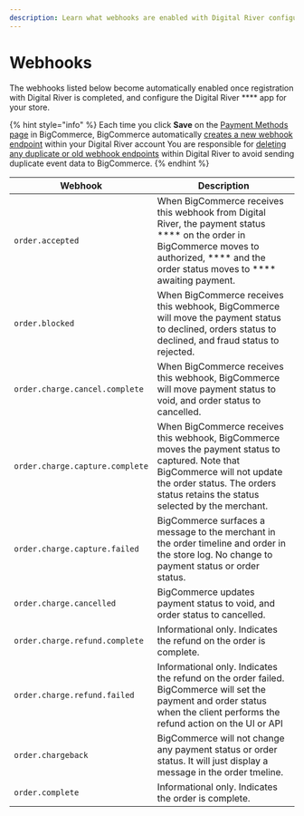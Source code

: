 ```yaml
---
description: Learn what webhooks are enabled with Digital River configuration.
---
```


# Webhooks

The webhooks listed below become automatically enabled once registration with Digital River is completed, and configure the Digital River **** app for your store.

{% hint style="info" %}
Each time you click **Save** on the [Payment Methods page](configure-the-bigcommerce-settings/step-2-configure-payments.md) in BigCommerce, BigCommerce automatically [creates a new webhook endpoint](https://docs.digitalriver.com/digital-river-api/administration/dashboard/developers/webhooks/creating-a-webhook) within your Digital River account  You are responsible for [deleting any duplicate or old webhook endpoints](https://docs.digitalriver.com/digital-river-api/administration/dashboard/developers/webhooks/deleting-a-webhook) within Digital River to avoid sending duplicate event data to BigCommerce.
{% endhint %}

| Webhook                         | Description                                                                                                                                                                                                      |
| ------------------------------- | ---------------------------------------------------------------------------------------------------------------------------------------------------------------------------------------------------------------- |
| `order.accepted`                | When BigCommerce receives this webhook from Digital River, the payment status **** on the order in BigCommerce moves to authorized, **** and the order status moves to **** awaiting payment.                    |
| `order.blocked`                 | When BigCommerce receives this webhook, BigCommerce will move the payment status to declined, orders status to declined, and fraud status to rejected.                                                           |
| `order.charge.cancel.complete`  | When BigCommerce receives this webhook, BigCommerce will move payment status to void, and order status to cancelled.                                                                                             |
| `order.charge.capture.complete` | When BigCommerce receives this webhook, BigCommerce moves the payment status to captured. Note that BigCommerce will not update the order status. The orders status retains the status selected by the merchant. |
| `order.charge.capture.failed`   | BigCommerce surfaces a message to the merchant in the order timeline and order in the store log. No change to payment status or order status.                                                                    |
| `order.charge.cancelled`        | BigCommerce updates payment status to void, and order status to cancelled.                                                                                                                                       |
| `order.charge.refund.complete`  | Informational only. Indicates the refund on the order is complete.                                                                                                                                               |
| `order.charge.refund.failed`    | Informational only. Indicates the refund on the order failed. BigCommerce will set the payment and order status when the client performs the refund action on the UI or API                                      |
| `order.chargeback`              | BigCommerce will not change any payment status or order status. It will just display a message in the order tmeline.                                                                                             |
| `order.complete`                | Informational only. Indicates the order is complete.                                                                                                                                                             |




